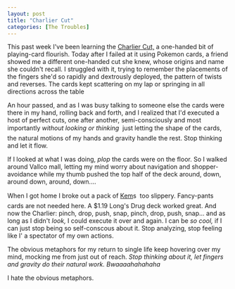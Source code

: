 ```yaml
---
layout: post
title: "Charlier Cut"
categories: [The Troubles]
---
```

This past week I've been learning the <a href="http://en.wikipedia.org/wiki/Charlier_Cut">Charlier Cut,</a> a one-handed bit of playing-card flourish. Today after I failed at it using Pokemon cards, a friend showed me a different one-handed cut she knew, whose origins and name she couldn't recall. I struggled with it, trying to remember the placements of the fingers she'd so rapidly and dextrously deployed, the pattern of twists and reverses. The cards kept scattering on my lap or springing in all directions across the table 

<!--more-->
An hour passed, and as I was busy talking to someone else the cards were there in my hand, rolling back and forth, and I realized that I'd executed a host of perfect cuts, one after another, semi-consciously and most importantly <i>without looking or thinking</i> &#151; just letting the shape of the cards, the natural motions of my hands and gravity handle the rest. Stop thinking and let it flow. 

If I looked at what I was doing, <i>plop</i> the cards were on the floor.  So I walked around Vallco mall, letting my mind worry about navigation and shopper-avoidance while my thumb pushed the top half of the deck around, down, around down, around, down....

When I got home I broke out a pack of <a href="http://www.usplayingcard.com">Kem</a>s &#151; too slippery. Fancy-pants cards are not needed here. A $1.19 Long's Drug deck worked great. And now the Charlier: pinch, drop, push, snap, pinch, drop, push, snap... and as long as I didn't <i>look,</i> I could execute it over and again. I can be <i>so cool,</i> if I can just stop being so self-conscous about it. Stop analyzing, stop feeling like I' a spectator of my own actions.

The obvious metaphors for my return to single life keep hovering over my mind, mocking me from just out of reach. <i>Stop thinking about it, let fingers and gravity do their natural work. Bwaaaahahahaha</i>

I hate the obvious metaphors.
